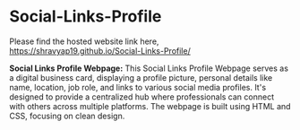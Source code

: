 # Social-Links-Profile
Please find the hosted website link here, https://shravyap19.github.io/Social-Links-Profile/

**Social Links Profile Webpage:**
This Social Links Profile Webpage serves as a digital business card, displaying a profile picture, personal details like name, location, job role, and links to various social media profiles. It's designed to provide a centralized hub where professionals can connect with others across multiple platforms. The webpage is built using HTML and CSS, focusing on clean design.
